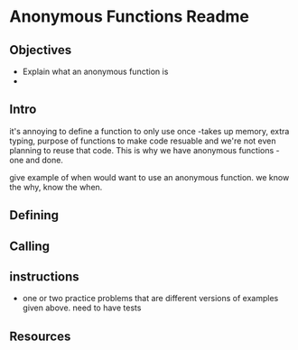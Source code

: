 # Anonymous Functions Readme

## Objectives
+ Explain what an anonymous function is
+

## Intro
it's annoying to define a function to only use once -takes up memory, extra typing, purpose of functions to make code resuable and we're not even planning to reuse that code. This is why we have anonymous functions - one and done.

give example of when would want to use an anonymous function. we know the why, know the when.

## Defining


## Calling

## instructions
+ one or two practice problems that are different versions of examples given above. need to have tests


## Resources

